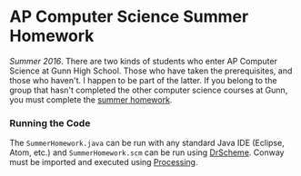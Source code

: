 # AP Computer Science Summer Homework
*Summer 2016*. There are two kinds of students who enter AP Computer Science at Gunn High School. Those who have taken the prerequisites, and those who haven't. I happen to be part of the latter. If you belong to the group that hasn't completed the other computer science courses at Gunn, you must complete the [summer homework](http://paleyontology.com/AP_CS/entrance.html).

### Running the Code
The ```SummerHomework.java``` can be run with any standard Java IDE (Eclipse, Atom, etc.) and ```SummerHomework.scm``` can be run using [DrScheme](http://download.plt-scheme.org/doc/html/drscheme/). Conway must be imported and executed using [Processing](https://processing.org/).
